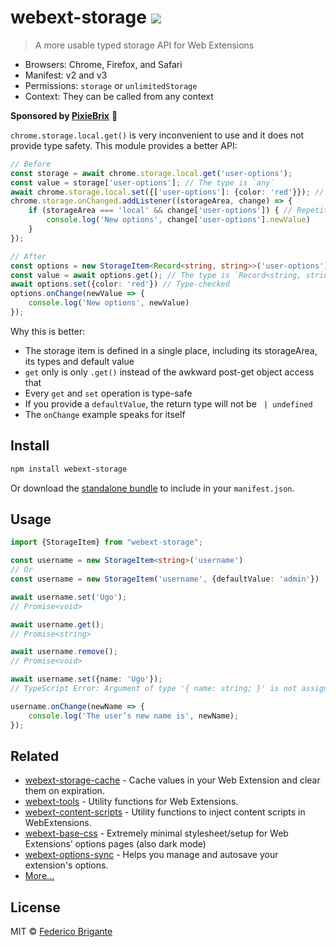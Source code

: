 # webext-storage [![][badge-gzip]][link-bundlephobia]

[badge-gzip]: https://img.shields.io/bundlephobia/minzip/webext-storage.svg?label=gzipped
[link-bundlephobia]: https://bundlephobia.com/result?p=webext-storage

> A more usable typed storage API for Web Extensions

- Browsers: Chrome, Firefox, and Safari
- Manifest: v2 and v3
- Permissions: `storage` or `unlimitedStorage`
- Context: They can be called from any context

**Sponsored by [PixieBrix](https://www.pixiebrix.com)** :tada:

`chrome.storage.local.get()` is very inconvenient to use and it does not provide type safety. This module provides a better API:

```ts
// Before
const storage = await chrome.storage.local.get('user-options');
const value = storage['user-options']; // The type is `any`
await chrome.storage.local.set({['user-options']: {color: 'red'}}); // Not type-checked
chrome.storage.onChanged.addListener((storageArea, change) => {
	if (storageArea === 'local' && change['user-options']) { // Repetitive
		console.log('New options', change['user-options'].newValue)
	}
});

// After
const options = new StorageItem<Record<string, string>>('user-options');
const value = await options.get(); // The type is `Record<string, string> | undefined`
await options.set({color: 'red'}) // Type-checked
options.onChange(newValue => {
	console.log('New options', newValue)
});
```

Why this is better:

- The storage item is defined in a single place, including its storageArea, its types and default value
- `get` only is only `.get()` instead of the awkward post-get object access that
- Every `get` and `set` operation is type-safe
- If you provide a `defaultValue`, the return type will not be ` | undefined`
- The `onChange` example speaks for itself

## Install

```sh
npm install webext-storage
```

Or download the [standalone bundle](https://bundle.fregante.com/?pkg=webext-storage&name=StorageItem) to include in your `manifest.json`.

## Usage

```ts
import {StorageItem} from "webext-storage";

const username = new StorageItem<string>('username')
// Or
const username = new StorageItem('username', {defaultValue: 'admin'})

await username.set('Ugo');
// Promise<void>

await username.get();
// Promise<string>

await username.remove();
// Promise<void>

await username.set({name: 'Ugo'});
// TypeScript Error: Argument of type '{ name: string; }' is not assignable to parameter of type 'string'.

username.onChange(newName => {
	console.log('The user’s new name is', newName);
});
```

## Related

- [webext-storage-cache](https://github.com/fregante/webext-storage-cache) - Cache values in your Web Extension and clear them on expiration.
- [webext-tools](https://github.com/fregante/webext-tools) - Utility functions for Web Extensions.
- [webext-content-scripts](https://github.com/fregante/webext-content-scripts) - Utility functions to inject content scripts in WebExtensions.
- [webext-base-css](https://github.com/fregante/webext-base-css) - Extremely minimal stylesheet/setup for Web Extensions’ options pages (also dark mode)
- [webext-options-sync](https://github.com/fregante/webext-options-sync) - Helps you manage and autosave your extension's options.
- [More…](https://github.com/fregante/webext-fun)

## License

MIT © [Federico Brigante](https://fregante.com)
